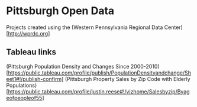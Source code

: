 # Pittsburgh Open Data

Projects created using the (Western Pennsylvania Regional Data Center)[http://wprdc.org]

## Tableau links

(Pittsburgh Population Density and Changes Since 2000-2010)[https://public.tableau.com/profile/publish/PopulationDensityandchange/Sheet1#!/publish-confirm]
(Pittsburgh Property Sales by Zip Code with Elderly Populations)[https://public.tableau.com/profile/justin.reese#!/vizhome/Salesbyzip/Byageofpeopleof55]
